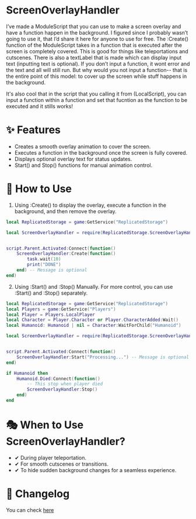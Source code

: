 # ScreenOverlayHandler

I’ve made a ModuleScript that you can use to make a screen overlay and have a function happen in the background. I figured since I probably wasn’t going to use it, that I’d share it here for anyone to use for free. The :Create() function of the ModuleScript takes in a function that is executed after the screen is completely covered. This is good for things like teleportations and cutscenes. There is also a textLabel that is made which can display input text (inputting text is optional). If you don’t input a function, it wont error and the text and all will still run. But why would you not input a function-- that is the entire point of this model: to cover up the screen while stuff happens in the background.

It's also cool that in the script that you calling it from (LocalScript), you can input a function within a function and set that fucntion as the function to be executed and it stills works! 


# ✨ Features
- Creates a smooth overlay animation to cover the screen.
- Executes a function in the background once the screen is fully covered.
- Displays optional overlay text for status updates.
- Start() and Stop() functions for manual animation control.

# 🔧 How to Use
1. Using :Create() to display the overlay, execute a function in the background, and then remove the overlay.
```lua
local ReplicatedStorage = game:GetService("ReplicatedStorage")

local ScreenOverlayHandler = require(ReplicatedStorage.ScreenOverlayHandler)


script.Parent.Activated:Connect(function()
	ScreenOverlayHandler:Create(function()
		task.wait(10)
		print("DONE")
	end) -- Message is optional
end)
```

2. Using :Start() and :Stop() Manually. For more control, you can use :Start() and :Stop() separately.
```lua
local ReplicatedStorage = game:GetService("ReplicatedStorage")
local Players = game:GetService("Players")
local Player = Players.LocalPlayer
local Character = Player.Character or Player.CharacterAdded:Wait()
local Humanoid: Humanoid | nil = Character:WaitForChild("Humanoid")

local ScreenOverlayHandler = require(ReplicatedStorage.ScreenOverlayHandler)


script.Parent.Activated:Connect(function()
	ScreenOverlayHandler:Start("Processing...") -- Message is optional
end)

if Humanoid then
	Humanoid.Died:Connect(function()
		-- This stop when player died
		ScreenOverlayHandler:Stop()
	end)
end
```

# 🎭 When to Use ScreenOverlayHandler?
- ✔ During player teleportation.
- ✔ For smooth cutscenes or transitions.
- ✔ To hide sudden background changes for a seamless experience.

# 📝 Changelog
You can check [here](/Changelog.md)